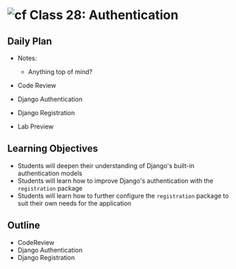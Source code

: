 # ![cf](http://i.imgur.com/7v5ASc8.png) Class 28: Authentication

## Daily Plan
- Notes:
    - Anything top of mind?
    
- Code Review
- Django Authentication
- Django Registration
- Lab Preview

## Learning Objectives

- Students will deepen their understanding of Django's built-in authentication models
- Students will learn how to improve Django's authentication with the `registration` package
- Students will learn how to further configure the `registration` package to suit their own needs for the application

## Outline
- CodeReview
- Django Authentication
- Django Registration
<!-- [Hyperlinks]{:target="_blank"} -->


<!-- links -->
<!-- [Hyperlinks]: To supporting materials -->

